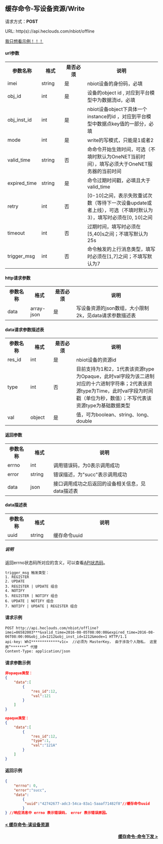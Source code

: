 ﻿缓存命令-写设备资源/Write
---
请求方式：**POST**

URL: http(s)://api.heclouds.com/nbiot/offline

[我只想看示例！！！](#1)

#### url参数

<table>
<tr><th width="15%">参数名称</th><th width="15%">格式</th><th width="15%">是否必须</th><th>说明</th></tr>
<tr><td>imei</td><td>string</td><td>是</td><td> nbiot设备的身份码，必填</td></tr>
<tr><td>obj_id</td><td>int</td><td>是</td><td>设备的object id , 对应到平台模型中为数据流id，必填</td></tr>
<tr><td>obj_inst_id</td><td>int</td><td>是</td><td>nbiot设备object下具体一个instance的id ，对应到平台模型中数据点key值的一部分，必填</td></tr>
<tr><td>mode</td><td>int</td><td>是</td><td>write的写模式，只能是1或者2</td></tr>
<tr><td>valid_time</td><td>string</td><td>否</td><td>命命令开始生效时间，可选（不填时默认为OneNET当前时间），填写必须大于OneNET服务器的当前时间</td></tr>
<tr><td>expired_time</td><td>string</td><td>是</td><td>命令过期时间戳，必填且大于valid_time</td></tr>
<tr><td>retry</td><td>int</td><td>否</td><td>[0-10]之间，表示失败重试次数（等待下一次设备update或者上线），可选（不填时默认为3），填写时必须在[0, 10]之间</td></tr>
<tr><td>timeout</td><td>int</td><td>否</td><td>过期时间，填写时必须在[5,40]s之间；不填写默认为25s</td></tr>
<tr><td>trigger_msg</td><td>int</td><td>否</td><td>命令触发的上行消息类型，填写时必须在[1,7]之间；不填写默认为7</td></tr>
</table>

#### http请求参数

<table>
<tr><th width="15%">参数名称</th><th width="15%">格式</th><th width="15%">是否必须</th><th>说明</th></tr>
<tr><td>data</td><td>array-json</td><td>是</td><td>写设备资源的json数组，大小限制2k，见data请求参数描述表</td></tr>
</table>

#### data请求参数描述表

<table>
<tr><th width="15%">参数名称</th><th width="15%">格式</th><th width="15%">是否必须</th><th>说明</th></tr>
<tr><td>res_id</td><td>int</td><td>是</td><td>nbiot设备的资源id </td></tr>
<tr><td>type</td><td>int</td><td>否</td><td>目前支持为1和2，1代表该资源type为Opaque，此时val字段为该二进制对应的十六进制字符串；2代表该资源type为Time，此时val字段为时间戳（单位为秒，数值）；不写代表该资源type为基础数据类型</td></tr>
<tr><td>val</td><td>object</td><td>是</td><td>值，可为boolean、string、long、double</td></tr>
</table>

#### 返回参数

<table>
<tr><th width="15%">参数名称</th><th width="15%">格式</th><th width="70%">说明</th></tr>
<tr><td>errno</td><td>int</td><td>调用错误码，为0表示调用成功</td></tr>
<tr><td>error</td><td> string</td><td>错误描述，为"succ"表示调用成功</td></tr>
<tr><td>data</td><td>json</td><td>接口调用成功之后返回的设备相关信息，见data描述表</td></tr>
</table>

#### data描述表

<table>
<tr><th width="15%">参数名称</th><th width="15%">格式</th><th width="70%">说明</th></tr>
<tr><td>uuid</td><td>string </td><td>缓存命令uuid</td></tr>
</table>

##### 说明
返回errno状态码所对应的含义，可以查看[API状态码](/book/application-develop/Error_codes.md)。

```text
trigger_msg 触发类型：
1. REGISTER   
2. UPDATE   
3. REGISTER | UPDATE 组合  
4. NOTIFY
5. REGISTER | NOTIFY 组合
6. UPDATE | NOTIFY 组合
7. NOTIFY | UPDATE | REGISTER 组合
```


<h4 id="1">请求示例</h4>

```text
POST http://api.heclouds.com/nbiot/offline?imei=86582003***&valid_time=2016-08-05T08:00:00&expired_time=2016-08-06T08:00:00&obj_id=1212&obj_inst_id=1212&mode=1 HTTP/1.1
api-key: WhI*************v1c=  //必须为 MasterKey， 由于涉及个人隐私， 这里用“*******” 代替
Content-Type: application/json

```
#### 请求参数示例
```json
非opaque类型：
{
    "data":[
        {
            "res_id":12,
            "val":121
        }
    ]
}

opaque类型：
{
    "data":[
        {
            "res_id":12,
            "type":1,
            "val":"121A"
        }
    ]
}
```

#### 返回示例
```json
{
    "errno": 0,
    "error":"succ",
    "data":
        {
         "uuid":"42742677-adc3-54ca-83a1-5aaaf71482f8"//缓存命令uuid
        }
} //响应消息中 errno 表示错误码， error 表示错误原因。
```

#### [< 缓存命令-读设备资源](/book/application-develop/list/9cache-read-dev-res.md)
#### [<div style="text-align: right">缓存命令-命令下发 ></div>](/book/application-develop/list/11cache-comm-issue.md)